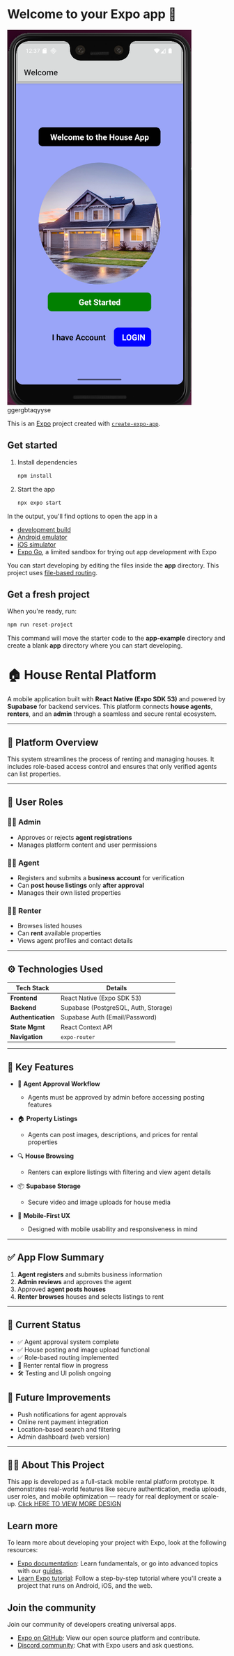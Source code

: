# Welcome to your Expo app 👋
![Screenshot](http://github.com/afidhu/Native_DALALIAPP/raw/main/Screenshot%20from%202025-05-10%2000-38-16.png)          ggergbtaqyyse

This is an [Expo](https://expo.dev) project created with [`create-expo-app`](https://www.npmjs.com/package/create-expo-app).
## Get started

1. Install dependencies

   ```bash
   npm install
   ```

2. Start the app

   ```bash
   npx expo start
   ```

In the output, you'll find options to open the app in a

- [development build](https://docs.expo.dev/develop/development-builds/introduction/)
- [Android emulator](https://docs.expo.dev/workflow/android-studio-emulator/)
- [iOS simulator](https://docs.expo.dev/workflow/ios-simulator/)
- [Expo Go](https://expo.dev/go), a limited sandbox for trying out app development with Expo

You can start developing by editing the files inside the **app** directory. This project uses [file-based routing](https://docs.expo.dev/router/introduction).

## Get a fresh project

When you're ready, run:

```bash
npm run reset-project
```

This command will move the starter code to the **app-example** directory and create a blank **app** directory where you can start developing.



# 🏠 House Rental Platform

A mobile application built with **React Native (Expo SDK 53)** and powered by **Supabase** for backend services. This platform connects **house agents**, **renters**, and an **admin** through a seamless and secure rental ecosystem.

---

## 📱 Platform Overview

This system streamlines the process of renting and managing houses. It includes role-based access control and ensures that only verified agents can list properties.

---

## 👥 User Roles

### 🧑‍💼 Admin
- Approves or rejects **agent registrations**
- Manages platform content and user permissions

### 🧑‍💼 Agent
- Registers and submits a **business account** for verification
- Can **post house listings** only **after approval**
- Manages their own listed properties

### 🧑‍💻 Renter
- Browses listed houses
- Can **rent** available properties
- Views agent profiles and contact details

---

## ⚙️ Technologies Used

| Tech Stack        | Details |
|------------------|---------|
| **Frontend**     | React Native (Expo SDK 53) |
| **Backend**      | Supabase (PostgreSQL, Auth, Storage) |
| **Authentication** | Supabase Auth (Email/Password) |
| **State Mgmt**   | React Context API |
| **Navigation**   | `expo-router` |

---

## 🔐 Key Features

- 📄 **Agent Approval Workflow**
  - Agents must be approved by admin before accessing posting features

- 🏠 **Property Listings**
  - Agents can post images, descriptions, and prices for rental properties

- 🔍 **House Browsing**
  - Renters can explore listings with filtering and view agent details

- 📦 **Supabase Storage**
  - Secure video and image uploads for house media

- 📲 **Mobile-First UX**
  - Designed with mobile usability and responsiveness in mind

---

## ✅ App Flow Summary

1. **Agent registers** and submits business information
2. **Admin reviews** and approves the agent
3. Approved **agent posts houses**
4. **Renter browses** houses and selects listings to rent

---

## 🚧 Current Status

- ✅ Agent approval system complete  
- ✅ House posting and image upload functional  
- ✅ Role-based routing implemented  
- 🔄 Renter rental flow in progress  
- 🛠️ Testing and UI polish ongoing



## 🧠 Future Improvements

- Push notifications for agent approvals
- Online rent payment integration
- Location-based search and filtering
- Admin dashboard (web version)

---

## 👨‍💼 About This Project

This app is developed as a full-stack mobile rental platform prototype. It demonstrates real-world features like secure authentication, media uploads, user roles, and mobile optimization — ready for real deployment or scale-up.
[Click HERE TO VIEW MORE DESIGN](https://www.canva.com/design/DAGm_nl76QE/Y6yyDmfd4dvQc8_8tCfhOQ/viewutm_content=DAGm_nl76QE&utm_campaign=designshare&utm_medium=link2&utm_source=uniquelinks&utlId=hb68636b5ba)


## Learn more

To learn more about developing your project with Expo, look at the following resources:

- [Expo documentation](https://docs.expo.dev/): Learn fundamentals, or go into advanced topics with our [guides](https://docs.expo.dev/guides).
- [Learn Expo tutorial](https://docs.expo.dev/tutorial/introduction/): Follow a step-by-step tutorial where you'll create a project that runs on Android, iOS, and the web.

## Join the community

Join our community of developers creating universal apps.

- [Expo on GitHub](https://github.com/expo/expo): View our open source platform and contribute.
- [Discord community](https://chat.expo.dev): Chat with Expo users and ask questions.
